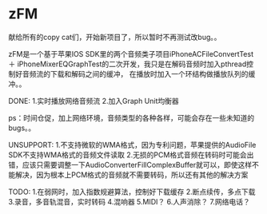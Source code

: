 # zFM

献给所有的copy cat们，开始新项目了，所以暂时不再测试改bug。。

zFM是一个基于苹果IOS SDK里的两个音频类子项目iPhoneACFileConvertTest ＋ iPhoneMixerEQGraphTest的二次开发，我只是在解码音频时加入pthread控制好音频流的下载和解码之间的缓冲，
在播放时加入一个环结构做播放队列的缓冲。。

DONE:
1.实时播放网络音频流
2.加入Graph Unit均衡器

ps：时间仓促，加上网络环境，音频类型的各种各样，可能会存在一些未知道的bugs。。

UNSUPPORT:
1.不支持微软的WMA格式，因为专利问题，苹果提供的AudioFile SDK不支持WMA格式的音频文件读取
2.无损的PCM格式音频在转码时可能会出错，应该只需要调整一下AudioConverterFillComplexBuffer就可以，即使这样不能解决，因为根本上PCM格式的音频就不需要转码，所以还有其他的解决方案


TODO:
1.在弱网时，加入指数规避算法，控制好下载缓存
2.断点续传，多点下载
3.录音，多音轨混音，实时转码
4.混响器
5.MIDI？
6.人声消除？
7.网络电话？